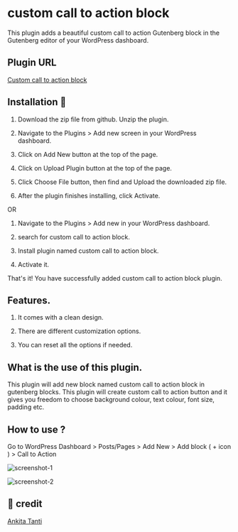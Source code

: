 # custom call to action block

This plugin adds a beautiful custom call to action Gutenberg block in the Gutenberg editor of your WordPress dashboard.

## Plugin URL
[Custom call to action block](https://wordpress.org/plugins/custom-call-to-action-block/)

## Installation 🔧
  1. Download the zip file from github. Unzip the plugin.

  2. Navigate to the Plugins > Add new screen in your WordPress dashboard.

  3. Click on Add New button at the top of the page.

  4. Click on Upload Plugin button at the top of the page.

  5. Click Choose File button, then find and Upload the downloaded zip file.

  6. After the plugin finishes installing, click Activate.

  OR
  
  1. Navigate to the Plugins > Add new in your WordPress dashboard.

  2. search for custom call to action block.
  
  3. Install plugin named custom call to action block.

  4. Activate it.
  
  That's it! You have successfully added custom call to action block plugin.
  
## Features.
1. It comes with a clean design.

2. There are different customization options.

3. You can reset all the options if needed. 

  
## What is the use of this plugin.
This plugin will add new block named custom call to action block in gutenberg blocks. This plugin will create custom call to action button and it gives you freedom to choose background colour, text colour, font size, padding etc.

## How to use ?
Go to WordPress Dashboard > Posts/Pages > Add New > Add block ( + icon ) > Call to Action

![screenshot-1](https://user-images.githubusercontent.com/46484569/73126032-9ba2ab80-3fd3-11ea-8adc-45a407650053.png)

![screenshot-2](https://user-images.githubusercontent.com/46484569/73126038-b2e19900-3fd3-11ea-96af-29563eafeff6.png)

## 🙌 credit
[Ankita Tanti](https://github.com/AnkitaTanti)
